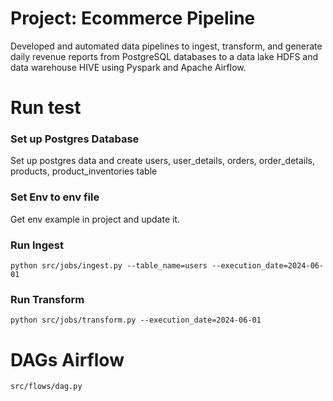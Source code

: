# Project: Ecommerce Pipeline
Developed and automated  data pipelines to ingest, transform, and generate daily revenue reports from PostgreSQL databases to a data lake HDFS and data warehouse HIVE using Pyspark and Apache Airflow.

# Run test

### Set up Postgres Database

Set up postgres data and create users, user_details, orders, order_details, products, product_inventories table

### Set Env to env file
Get env example in project and update it.

### Run Ingest

`python src/jobs/ingest.py --table_name=users --execution_date=2024-06-01`

### Run Transform

`python src/jobs/transform.py --execution_date=2024-06-01`

# DAGs Airflow

`src/flows/dag.py`
